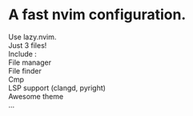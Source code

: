 
# A fast nvim configuration.
Use lazy.nvim.<br>
Just 3 files!<br>
Include :<br>
  File manager<br>
  File finder<br>
  Cmp<br>
  LSP support (clangd, pyright)<br>
  Awesome theme<br>
  ...<br>

